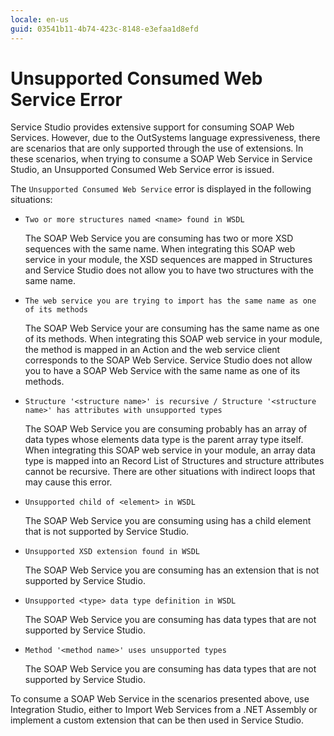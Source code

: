 ```yaml
---
locale: en-us
guid: 03541b11-4b74-423c-8148-e3efaa1d8efd
---
```


# Unsupported Consumed Web Service Error

Service Studio provides extensive support for consuming SOAP Web Services. However, due to the OutSystems language expressiveness, there are scenarios that are only supported through the use of extensions. In these scenarios, when trying to consume a SOAP Web Service in Service Studio, an Unsupported Consumed Web Service error is issued.

The `Unsupported Consumed Web Service` error is displayed in the following situations:

* `Two or more structures named <name> found in WSDL`

    The SOAP Web Service you are consuming has two or more XSD sequences with the same name. When integrating this SOAP web service in your module, the XSD sequences are mapped in Structures and Service Studio does not allow you to have two structures with the same name.

* `The web service you are trying to import has the same name as one of its methods`

    The SOAP Web Service your are consuming has the same name as one of its methods. When integrating this SOAP web service in your module, the method is mapped in an Action and the web service client corresponds to the SOAP Web Service. Service Studio does not allow you to have a SOAP Web Service with the same name as one of its methods.

* `Structure '<structure name>' is recursive / Structure '<structure name>' has attributes with unsupported types`

    The SOAP Web Service you are consuming probably has an array of data types whose elements data type is the parent array type itself.  When integrating this SOAP web service in your module, an array data type is mapped into an Record List of Structures and structure attributes cannot be recursive. There are other situations with indirect loops that may cause this error.

* `Unsupported child of <element> in WSDL`

    The SOAP Web Service you are consuming using has a child element that is not supported by Service Studio.

* `Unsupported XSD extension found in WSDL`

    The SOAP Web Service you are consuming has an extension that is not supported by Service Studio.

* `Unsupported <type> data type definition in WSDL`

    The SOAP Web Service you are consuming has data types that are not supported by Service Studio.

* `Method '<method name>' uses unsupported types`

    The SOAP Web Service you are consuming has data types that are not supported by Service Studio.

To consume a SOAP Web Service in the scenarios presented above, use Integration Studio, either to Import Web Services from a .NET Assembly or implement a custom extension that can be then used in Service Studio.
